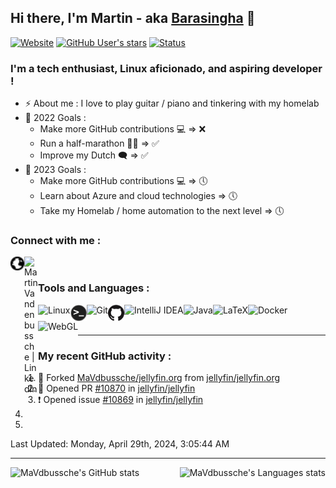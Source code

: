 <!--
**MaVdbussche/MaVdbussche** is a ✨ _special_ ✨ repository because its `README.md` (this file) appears on your GitHub profile.
-->

## Hi there, I'm Martin - aka [Barasingha][website] :deer:

[![Website](https://img.shields.io/website?down_color=critical&down_message=Offline&label=My%20Website&style=for-the-badge&up_color=success&up_message=Online&url=https%3A%2F%2Fbarassolutions.com)][website]
[![GitHub User's stars](https://img.shields.io/github/stars/MaVdbussche?affiliations=OWNER&color=yellow&label=Github%20Stars&style=for-the-badge)][github]
[![Status](https://img.shields.io/badge/Status-Homeworking-success?style=for-the-badge)]()

### I'm a tech enthusiast, Linux aficionado, and aspiring developer !

- ⚡ About me : I love to play guitar / piano and tinkering with my homelab
- 🎯 2022 Goals :
  - Make more GitHub contributions 💻 => ❌
  - Run a half-marathon 🏃‍♂ => ✅
  - Improve my Dutch 🗨 => ✅
- 🎯 2023 Goals :
    - Make more GitHub contributions 💻 => 🕔
    - Learn about Azure and cloud technologies => 🕔
    - Take my Homelab / home automation to the next level => 🕔

### Connect with me :

[<img align="left" alt="barassolutions.com" width="22px" src="https://raw.githubusercontent.com/iconic/open-iconic/master/svg/globe.svg" />][website]

[<img align="left" alt="Martin Vandenbussche | LinkedIn" width="22px" src="https://cdn.jsdelivr.net/npm/simple-icons@v3/icons/linkedin.svg" />][linkedin]

<br />

### Tools and Languages :

[<img align="left" alt="Linux" height="26px" src="https://upload.wikimedia.org/wikipedia/commons/thumb/3/35/Tux.svg/1200px-Tux.svg.png" />][Linux]
[<img align="left" alt="Terminal" height="26px" src="https://raw.githubusercontent.com/github/explore/80688e429a7d4ef2fca1e82350fe8e3517d3494d/topics/terminal/terminal.png" />][shell]
[<img align="left" alt="Git" height="26px" src="https://upload.wikimedia.org/wikipedia/commons/thumb/3/3f/Git_icon.svg/1200px-Git_icon.svg.png" />][git]
[<img align="left" alt="GitHub" height="26px" src="https://raw.githubusercontent.com/github/explore/78df643247d429f6cc873026c0622819ad797942/topics/github/github.png" />][github]
[<img align="left" alt="IntelliJ IDEA" height="26px" src="https://upload.wikimedia.org/wikipedia/commons/thumb/9/9c/IntelliJ_IDEA_Icon.svg/2048px-IntelliJ_IDEA_Icon.svg.png" />][intellij]
[<img align="left" alt="Java" height="26px" src="https://upload.wikimedia.org/wikipedia/fr/thumb/2/2e/Java_Logo.svg/129px-Java_Logo.svg.png" />][Java]
[<img align="left" alt="LaTeX" height="26px" src="https://upload.wikimedia.org/wikipedia/commons/2/25/LaTeX_logo.png" />][LaTeX]
[<img align="left" alt="Docker" height="26px" src="https://www.docker.com/wp-content/uploads/2022/03/horizontal-logo-monochromatic-white.png" />][Docker]
[<img align="left" alt="WebGL" height="26px" src="https://upload.wikimedia.org/wikipedia/commons/thumb/2/25/WebGL_Logo.svg/2560px-WebGL_Logo.svg.png" />][WebGL]

<br />
<br />

---

### My recent GitHub activity :

<!--RECENT_ACTIVITY:start-->
1. 🔱 Forked [MaVdbussche/jellyfin.org](https://github.com/MaVdbussche/jellyfin.org) from [jellyfin/jellyfin.org](https://github.com/jellyfin/jellyfin.org)
2. 💪 Opened PR [#10870](https://github.com/jellyfin/jellyfin/pull/10870) in [jellyfin/jellyfin](https://github.com/jellyfin/jellyfin)
3. ❗️ Opened issue [#10869](https://github.com/jellyfin/jellyfin/issues/10869) in [jellyfin/jellyfin](https://github.com/jellyfin/jellyfin)
4. 
5. 
<!--RECENT_ACTIVITY:end-->

<!--RECENT_ACTIVITY:last_update-->
Last Updated: Monday, April 29th, 2024, 3:05:44 AM
<!--RECENT_ACTIVITY:last_update_end-->

---

<a href="https://github.com/anuraghazra/github-readme-stats">
  <img align="left" alt="MaVdbussche's GitHub stats" src="https://github-readme-stats.vercel.app/api?username=MaVdbussche&hide=contribs&count_private=true&show_icons=true" />
</a>
<a href="https://github.com/anuraghazra/github-readme-stats">
  <img align="right" alt="MaVdbussche's Languages stats" src="https://github-readme-stats.vercel.app/api/top-langs/?username=MaVdbussche" />
</a>

[website]: https://barassolutions.com
[twitter]: https://twitter.com/Barasingha_
[linkedin]: https://www.linkedin.com/in/martin-vandenbussche/
[intellij]: https://www.jetbrains.com/idea/
[Linux]: https://en.wikipedia.org/wiki/Linux
[Java]: https://openjdk.java.net/
[LaTeX]: https://www.latex-project.org/
[Docker]: https://www.docker.com/
[WebGL]: https://www.khronos.org/webgl/
[git]: https://git-scm.com/
[github]: https://github.com/MaVdbussche
[shell]: https://en.wikipedia.org/wiki/Unix_shell
